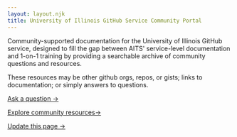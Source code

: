 ```yaml
---
layout: layout.njk
title: University of Illinois GitHub Service Community Portal
---
```


Community-supported documentation for the University of Illinois GitHub service, designed to fill the gap
between AITS' service-level documentation and 1-on-1 training by providing a searchable archive of community questions
        and resources.

These resources may be other github orgs, repos, or gists; links to documentation; or simply answers to
questions.

<!-- Leaving this as HTML for now. -->
<p class="mt-5 d-flex flex-row">
<a href="https://github.com/uillinois-community/uillinois-community.github.io/discussions"
    class="btn btn-info mx-3">Ask a question &rarr;</a>

<a href="/resources"
    class="btn btn-secondary mx-3">Explore community resources&rarr;</a>

<a href="https://github.com/uillinois-community/uillinois-community.github.io/issues"
    class="btn btn-secondary mx-3">Update this page &rarr;</a>
</p>
